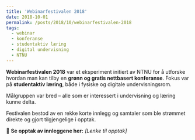 ```yaml
---
title: 'Webinarfestivalen 2018'
date: 2018-10-01
permalink: /posts/2018/10/webinarfestivalen-2018
tags:
  - webinar
  - konferanse
  - studentaktiv læring
  - digital undervisning
  - NTNU
---
```


**Webinarfestivalen 2018** var et eksperiment initiert av NTNU for å utforske hvordan man kan tilby en **grønn og gratis nettbasert konferanse**. Fokus var på **studentaktiv læring**, både i fysiske og digitale undervisningsrom.

Målgruppen var bred – alle som er interessert i undervisning og læring kunne delta.

Festivalen bestod av en rekke korte innlegg og samtaler som ble strømmet direkte og gjort tilgjengelige i opptak.

🎥 **Se opptak av innleggene her:** *[Lenke til opptak]*

